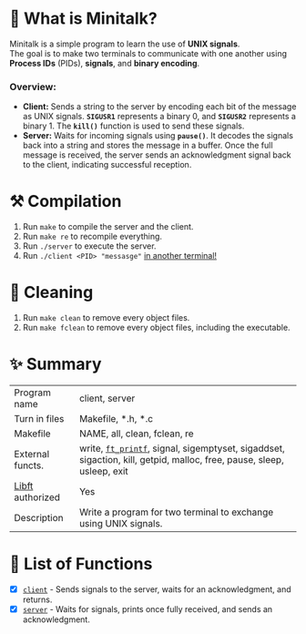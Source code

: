 # 🦊 What is Minitalk?

Minitalk is a simple program to learn the use of **UNIX signals**. \
The goal is to make two terminals to communicate with one another using **Process IDs** (PIDs), **signals**, and **binary encoding**.

### Overview:
- **Client:** Sends a string to the server by encoding each bit of the message as UNIX signals. **`SIGUSR1`** represents a binary 0, and **`SIGUSR2`** represents a binary 1. The **`kill()`** function is used to send these signals.
- **Server:** Waits for incoming signals using **`pause()`**. It decodes the signals back into a string and stores the message in a buffer. Once the full message is received, the server sends an acknowledgment signal back to the client, indicating successful reception.

# ⚒️ Compilation

1. Run `make` to compile the server and the client.
2. Run `make re` to recompile everything.
3. Run `./server` to execute the server.
4. Run `./client <PID> "messasge"` <ins>in another terminal!</ins>

# 🧼 Cleaning

1. Run `make clean` to remove every object files.
2. Run `make fclean` to remove every object files, including the executable.

# ✨ Summary

|     |     |
| --- | --- |
| Program name | client, server |
| Turn in files | Makefile, *.h, *.c |
| Makefile | NAME, all, clean, fclean, re |
| External functs. | write, [`ft_printf`](https://github.com/flmarsou/2.1-ft_printf), signal, sigemptyset, sigaddset, sigaction, kill, getpid, malloc, free, pause, sleep, usleep, exit |
| [Libft](https://github.com/flmarsou/1-Libft) authorized | Yes |
| Description | Write a program for two terminal to exchange using UNIX signals. |

# 📑 List of Functions

- [x] [`client`](https://github.com/flmarsou/3.2-minitalk/blob/main/src/client.c) - Sends signals to the server, waits for an acknowledgment, and returns.
- [x] [`server`](https://github.com/flmarsou/3.2-minitalk/blob/main/src/server.c) - Waits for signals, prints once fully received, and sends an acknowledgment.
